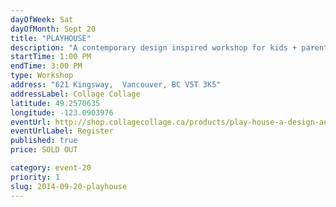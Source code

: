 ```yaml
---
dayOfWeek: Sat
dayOfMonth: Sept 20
title: "PLAYHOUSE"
description: "A contemporary design inspired workshop for kids + parents to design, build and customize a space all in one sitting. Join us for a 2 hour workshop that draws directly from MAAStudio's design and Collage Collage lesson plans to make a dream space that only you + your child could imagine. Participants will be lead through a workshop that allows families to work together on a building a space. A treehouse? A school? A living room in space? Choose from unique materials and get building in surroundings made to inspire. With special guest Denise Liu from Edison&Sprinkles and a special landscape installation by Kermodi Design in the courtyard!"
startTime: 1:00 PM
endTime: 3:00 PM
type: Workshop
address: "621 Kingsway,  Vancouver, BC V5T 3K5"
addressLabel: Collage Collage
latitude: 49.2570635
longitude: -123.0903976
eventUrl: http://shop.collagecollage.ca/products/play-house-a-design-and-craft-workshop-for-vancouver-design-week
eventUrlLabel: Register
published: true
price: SOLD OUT

category: event-20
priority: 1
slug: 2014-09-20-playhouse
---
```

